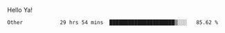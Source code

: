 Hello Ya!

<!--START_SECTION:waka-->

```text
Other            29 hrs 54 mins  █████████████████████▒░░░   85.62 %
```

<!--END_SECTION:waka-->
